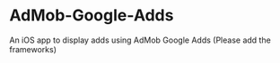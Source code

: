 # AdMob-Google-Adds
An iOS app to display adds using AdMob Google Adds  (Please add the frameworks)
